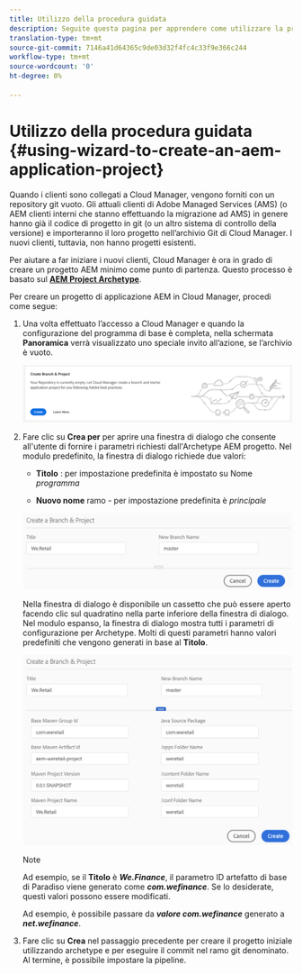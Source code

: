 ```yaml
---
title: Utilizzo della procedura guidata
description: Seguite questa pagina per apprendere come utilizzare la procedura guidata per creare un progetto applicazione AEM
translation-type: tm+mt
source-git-commit: 7146a41d64365c9de03d32f4fc4c33f9e366c244
workflow-type: tm+mt
source-wordcount: '0'
ht-degree: 0%

---
```



# Utilizzo della procedura guidata {#using-wizard-to-create-an-aem-application-project}

Quando i clienti sono collegati a Cloud Manager, vengono forniti con un repository git vuoto. Gli attuali clienti di Adobe Managed Services (AMS) (o AEM clienti interni che stanno effettuando la migrazione ad AMS) in genere hanno già il codice di progetto in git (o un altro sistema di controllo della versione) e importeranno il loro progetto nell’archivio Git di Cloud Manager. I nuovi clienti, tuttavia, non hanno progetti esistenti.

Per aiutare a far iniziare i nuovi clienti, Cloud Manager è ora in grado di creare un progetto AEM minimo come punto di partenza. Questo processo è basato sul [**AEM Project Archetype**](https://github.com/Adobe-Marketing-Cloud/aem-project-archetype).


Per creare un progetto di applicazione AEM in Cloud Manager, procedi come segue:

1. Una volta effettuato l’accesso a Cloud Manager e quando la configurazione del programma di base è completa, nella schermata **Panoramica** verrà visualizzato uno speciale invito all’azione, se l’archivio è vuoto.

   ![](assets/image2018-10-3_14-29-44.png)

1. Fare clic su **Crea per** per aprire una finestra di dialogo che consente all&#39;utente di fornire i parametri richiesti dall&#39;Archetype AEM progetto. Nel modulo predefinito, la finestra di dialogo richiede due valori:

   * **Titolo** : per impostazione predefinita è impostato su Nome  *programma*

   * **Nuovo nome**  ramo - per impostazione predefinita è  *principale*

   ![](assets/screen_shot_2018-10-08at55825am.png)

   Nella finestra di dialogo è disponibile un cassetto che può essere aperto facendo clic sul quadratino nella parte inferiore della finestra di dialogo. Nel modulo espanso, la finestra di dialogo mostra tutti i parametri di configurazione per Archetype. Molti di questi parametri hanno valori predefiniti che vengono generati in base al **Titolo**.

   ![](assets/screen_shot_2018-10-08at60032am.png)

   >[!NOTE]
   >
   >Ad esempio, se il **Titolo** è ***We.Finance***, il parametro ID artefatto di base di Paradiso viene generato come ***com.wefinance***. Se lo desiderate, questi valori possono essere modificati.
   >
   >
   >Ad esempio, è possibile passare da ***valore com.wefinance*** generato a ***net.wefinance***.

1. Fare clic su **Crea** nel passaggio precedente per creare il progetto iniziale utilizzando archetype e per eseguire il commit nel ramo git denominato. Al termine, è possibile impostare la pipeline.